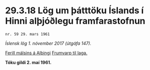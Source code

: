 # 29.3.18 Lög um þátttöku Íslands í Hinni alþjóðlegu framfarastofnun

`nr. 59 29. mars 1961`

_Íslensk lög 1. nóvember 2017 (útgáfa 147)._

[Ferill málsins á Alþingi](https://www.althingi.is/thingstorf/thingmalalistar-eftir-thingum/ferill/?ltg=81&mnr=128)
[Frumvarp til laga.](https://www.althingi.is/altext/81/s/pdf/0183.pdf)

**Tóku gildi 2. maí 1961.**

